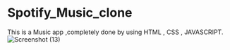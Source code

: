 # Spotify_Music_clone
This is a Music app ,completely done by using HTML , CSS , JAVASCRIPT.
![Screenshot (13)](https://user-images.githubusercontent.com/104019020/165671655-da9dc03d-b732-4d2b-91c7-92343661b237.png)
